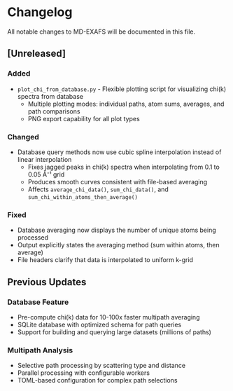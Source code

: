 # Changelog

All notable changes to MD-EXAFS will be documented in this file.

## [Unreleased]

### Added
- `plot_chi_from_database.py` - Flexible plotting script for visualizing chi(k) spectra from database
  - Multiple plotting modes: individual paths, atom sums, averages, and path comparisons
  - PNG export capability for all plot types

### Changed
- Database query methods now use cubic spline interpolation instead of linear interpolation
  - Fixes jagged peaks in chi(k) spectra when interpolating from 0.1 to 0.05 Å⁻¹ grid
  - Produces smooth curves consistent with file-based averaging
  - Affects `average_chi_data()`, `sum_chi_data()`, and `sum_chi_within_atoms_then_average()`

### Fixed
- Database averaging now displays the number of unique atoms being processed
- Output explicitly states the averaging method (sum within atoms, then average)
- File headers clarify that data is interpolated to uniform k-grid

## Previous Updates

### Database Feature
- Pre-compute chi(k) data for 10-100x faster multipath averaging
- SQLite database with optimized schema for path queries
- Support for building and querying large datasets (millions of paths)

### Multipath Analysis
- Selective path processing by scattering type and distance
- Parallel processing with configurable workers
- TOML-based configuration for complex path selections